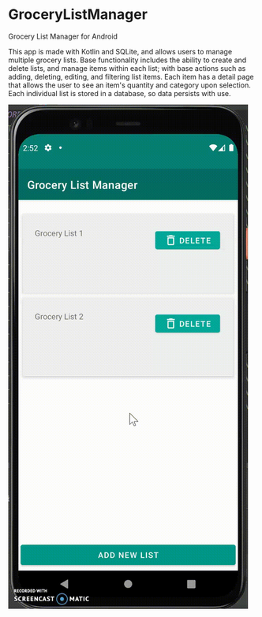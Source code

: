 # GroceryListManager
Grocery List Manager for Android


This app is made with Kotlin and SQLite, and allows users to manage multiple grocery lists. Base functionality includes the ability to create and delete lists, and manage items
within each list; with base actions such as adding, deleting, editing, and filtering list items. Each item has a detail page that allows the user to see an item's quantity and 
category upon selection. Each individual list is stored in a database, so data persists with use.




![This .gif is an example of how to select a list.](SelectaList.gif)

